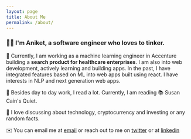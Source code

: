 ```yaml
---
layout: page
title: About Me
permalink: /about/
---
```


### 👋🏻 I'm Aniket, a software engineer who loves to tinker.

🔨 Currently, I am working as a machine learning engineer in Accenture building a **search product for healthcare enterprises**. I am also into web development, actively learning and building apps. In the past, I have integrated features based on ML into web apps built using react. I have interests in NLP and next generation web apps.

🧬 Besides day to day work, I read a lot. Currently, I am reading 📚 Susan Cain's Quiet.

💸 I love discussing about technology, cryptocurrency and investing or any random facts.

✉️ You can email me at [email](aniketmishrikotkar@gmail.com) or reach out to me on [twitter](https://twitter.com/aniket_mish) or at [linkedin](https://linkedin/in/amishrikotkar)

